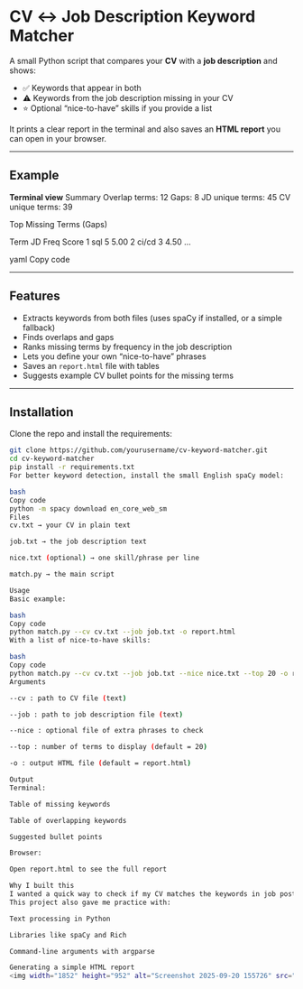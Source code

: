 # CV ↔ Job Description Keyword Matcher

A small Python script that compares your **CV** with a **job description** and shows:

- ✅ Keywords that appear in both  
- ⚠️ Keywords from the job description missing in your CV  
- ⭐ Optional “nice-to-have” skills if you provide a list  

It prints a clear report in the terminal and also saves an **HTML report** you can open in your browser.

---

## Example

**Terminal view**
Summary
Overlap terms: 12 Gaps: 8 JD unique terms: 45 CV unique terms: 39

Top Missing Terms (Gaps)

Term JD Freq Score
1 sql 5 5.00
2 ci/cd 3 4.50
...

yaml
Copy code


---

## Features
- Extracts keywords from both files (uses spaCy if installed, or a simple fallback)
- Finds overlaps and gaps
- Ranks missing terms by frequency in the job description
- Lets you define your own “nice-to-have” phrases
- Saves an `report.html` file with tables
- Suggests example CV bullet points for the missing terms

---

## Installation

Clone the repo and install the requirements:

```bash
git clone https://github.com/yourusername/cv-keyword-matcher.git
cd cv-keyword-matcher
pip install -r requirements.txt
For better keyword detection, install the small English spaCy model:

bash
Copy code
python -m spacy download en_core_web_sm
Files
cv.txt → your CV in plain text

job.txt → the job description text

nice.txt (optional) → one skill/phrase per line

match.py → the main script

Usage
Basic example:

bash
Copy code
python match.py --cv cv.txt --job job.txt -o report.html
With a list of nice-to-have skills:

bash
Copy code
python match.py --cv cv.txt --job job.txt --nice nice.txt --top 20 -o report.html
Arguments

--cv : path to CV file (text)

--job : path to job description file (text)

--nice : optional file of extra phrases to check

--top : number of terms to display (default = 20)

-o : output HTML file (default = report.html)

Output
Terminal:

Table of missing keywords

Table of overlapping keywords

Suggested bullet points

Browser:

Open report.html to see the full report

Why I built this
I wanted a quick way to check if my CV matches the keywords in job postings.
This project also gave me practice with:

Text processing in Python

Libraries like spaCy and Rich

Command-line arguments with argparse

Generating a simple HTML report
<img width="1852" height="952" alt="Screenshot 2025-09-20 155726" src="https://github.com/user-attachments/assets/dd3277c5-8b9d-4b07-951a-2ee7ff6eb697" />
